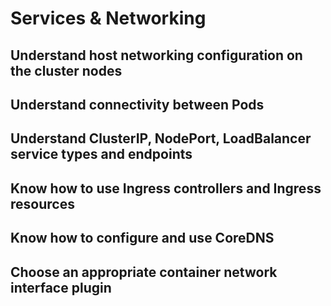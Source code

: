 # Services & Networking

## Understand host networking configuration on the cluster nodes

## Understand connectivity between Pods

## Understand ClusterIP, NodePort, LoadBalancer service types and endpoints

## Know how to use Ingress controllers and Ingress resources

## Know how to configure and use CoreDNS

## Choose an appropriate container network interface plugin
